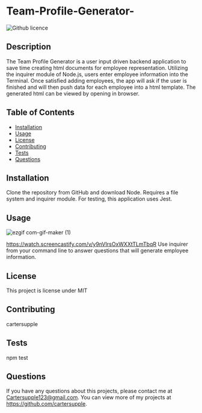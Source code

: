 # Team-Profile-Generator-

![Github licence](http://img.shields.io/badge/license-MIT-blue.svg)

## Description 
The Team Profile Generator is a user input driven backend application to save time creating html documents for employee representation. Utilizing the inquirer module of Node.js, users enter employee information into the Terminal. Once satisfied adding employees, the app will ask if the user is finished and will then push data for each employee into a html template. The generated html can be viewed by opening in browser. 

## Table of Contents
* [Installation](#installation)
* [Usage](#usage)
* [License](#license)
* [Contributing](#contributing)
* [Tests](#tests)
* [Questions](#questions)

## Installation 
Clone the repository from GitHub and download Node. Requires a file system and inquirer module. For testing, this application uses Jest. 

## Usage 

![ezgif com-gif-maker (1)](https://user-images.githubusercontent.com/89411805/147629914-6e96e884-ef6a-40cd-a355-a7e87513db39.gif)

https://watch.screencastify.com/v/y9nVIrsOxWXXtTLmTbqR
Use inquirer from your command line to answer questions that will generate employee information. 

## License 
This project is license under MIT

## Contributing 
cartersupple

## Tests
npm test

## Questions
If you have any questions about this projects, please contact me at Cartersupple123@gmail.com. You can view more of my projects at https://github.com/cartersupple.